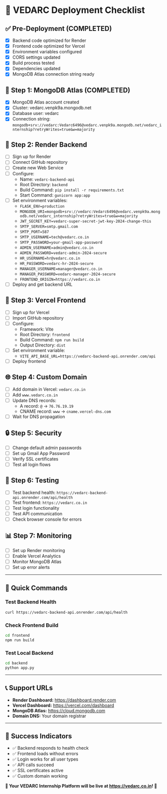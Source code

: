 # 🚀 VEDARC Deployment Checklist

## ✅ **Pre-Deployment (COMPLETED)**
- [x] Backend code optimized for Render
- [x] Frontend code optimized for Vercel
- [x] Environment variables configured
- [x] CORS settings updated
- [x] Build process tested
- [x] Dependencies updated
- [x] MongoDB Atlas connection string ready

## 🔧 **Step 1: MongoDB Atlas (COMPLETED)**
- [x] MongoDB Atlas account created
- [x] Cluster: vedarc.venpk9a.mongodb.net
- [x] Database user: vedarc
- [x] Connection string: `mongodb+srv://vedarc:Vedarc6496@vedarc.venpk9a.mongodb.net/vedarc_internship?retryWrites=true&w=majority`

## 🎯 **Step 2: Render Backend**
- [ ] Sign up for Render
- [ ] Connect GitHub repository
- [ ] Create new Web Service
- [ ] Configure:
  - Name: `vedarc-backend-api`
  - Root Directory: `backend`
  - Build Command: `pip install -r requirements.txt`
  - Start Command: `gunicorn app:app`
- [ ] Set environment variables:
  - `FLASK_ENV=production`
  - `MONGODB_URI=mongodb+srv://vedarc:Vedarc6496@vedarc.venpk9a.mongodb.net/vedarc_internship?retryWrites=true&w=majority`
  - `JWT_SECRET_KEY=vedarc-super-secret-jwt-key-2024-change-this`
  - `SMTP_SERVER=smtp.gmail.com`
  - `SMTP_PORT=587`
  - `SMTP_USERNAME=tech@vedarc.co.in`
  - `SMTP_PASSWORD=your-gmail-app-password`
  - `ADMIN_USERNAME=admin@vedarc.co.in`
  - `ADMIN_PASSWORD=vedarc-admin-2024-secure`
  - `HR_USERNAME=hr@vedarc.co.in`
  - `HR_PASSWORD=vedarc-hr-2024-secure`
  - `MANAGER_USERNAME=manager@vedarc.co.in`
  - `MANAGER_PASSWORD=vedarc-manager-2024-secure`
  - `FRONTEND_ORIGIN=https://vedarc.co.in`
- [ ] Deploy and get backend URL

## 🎨 **Step 3: Vercel Frontend**
- [ ] Sign up for Vercel
- [ ] Import GitHub repository
- [ ] Configure:
  - Framework: Vite
  - Root Directory: `frontend`
  - Build Command: `npm run build`
  - Output Directory: `dist`
- [ ] Set environment variable:
  - `VITE_API_BASE_URL=https://vedarc-backend-api.onrender.com/api`
- [ ] Deploy frontend

## 🌐 **Step 4: Custom Domain**
- [ ] Add domain in Vercel: `vedarc.co.in`
- [ ] Add `www.vedarc.co.in`
- [ ] Update DNS records:
  - A record: `@` → `76.76.19.19`
  - CNAME record: `www` → `cname.vercel-dns.com`
- [ ] Wait for DNS propagation

## 🔒 **Step 5: Security**
- [ ] Change default admin passwords
- [ ] Set up Gmail App Password
- [ ] Verify SSL certificates
- [ ] Test all login flows

## 🧪 **Step 6: Testing**
- [ ] Test backend health: `https://vedarc-backend-api.onrender.com/api/health`
- [ ] Test frontend: `https://vedarc.co.in`
- [ ] Test login functionality
- [ ] Test API communication
- [ ] Check browser console for errors

## 📊 **Step 7: Monitoring**
- [ ] Set up Render monitoring
- [ ] Enable Vercel Analytics
- [ ] Monitor MongoDB Atlas
- [ ] Set up error alerts

---

## 🎯 **Quick Commands**

### Test Backend Health
```bash
curl https://vedarc-backend-api.onrender.com/api/health
```

### Check Frontend Build
```bash
cd frontend
npm run build
```

### Test Local Backend
```bash
cd backend
python app.py
```

---

## 📞 **Support URLs**
- **Render Dashboard:** https://dashboard.render.com
- **Vercel Dashboard:** https://vercel.com/dashboard
- **MongoDB Atlas:** https://cloud.mongodb.com
- **Domain DNS:** Your domain registrar

---

## 🎉 **Success Indicators**
- ✅ Backend responds to health check
- ✅ Frontend loads without errors
- ✅ Login works for all user types
- ✅ API calls succeed
- ✅ SSL certificates active
- ✅ Custom domain working

**🎉 Your VEDARC Internship Platform will be live at https://vedarc.co.in! 🎉** 